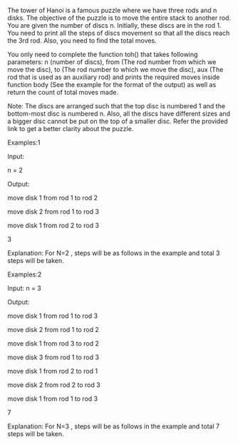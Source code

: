 The tower of Hanoi is a famous puzzle where we have three rods and n disks. The objective of the puzzle is to move the entire stack to another rod. 
You are given the number of discs n. Initially, these discs are in the rod 1. You need to print all the steps of discs movement so that all the discs reach the 
3rd rod. Also, you need to find the total moves.

You only need to complete the function toh() that takes following parameters: n (number of discs), from (The rod number from which we move the disc), 
to (The rod number to which we move the disc), aux (The rod that is used as an auxiliary rod) and prints the required moves inside function body 
(See the example for the format of the output) as well as return the count of total moves made.

Note: The discs are arranged such that the top disc is numbered 1 and the bottom-most disc is numbered n. Also, all the discs have different sizes and 
a bigger disc cannot be put on the top of a smaller disc. Refer the provided link to get a better clarity about the puzzle.


Examples:1

Input:

n = 2

Output:

move disk 1 from rod 1 to rod 2

move disk 2 from rod 1 to rod 3

move disk 1 from rod 2 to rod 3

3

Explanation: For N=2 , steps will be as follows in the example and total 3 steps will be taken.


Examples:2

Input:
n = 3

Output:

move disk 1 from rod 1 to rod 3

move disk 2 from rod 1 to rod 2

move disk 1 from rod 3 to rod 2

move disk 3 from rod 1 to rod 3

move disk 1 from rod 2 to rod 1

move disk 2 from rod 2 to rod 3

move disk 1 from rod 1 to rod 3

7

Explanation: For N=3 , steps will be as follows in the example and total 7 steps will be taken.
